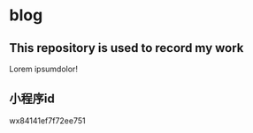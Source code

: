 # blog

## This repository is used to record my work

Lorem ipsumdolor!

## 小程序id
wx84141ef7f72ee751
